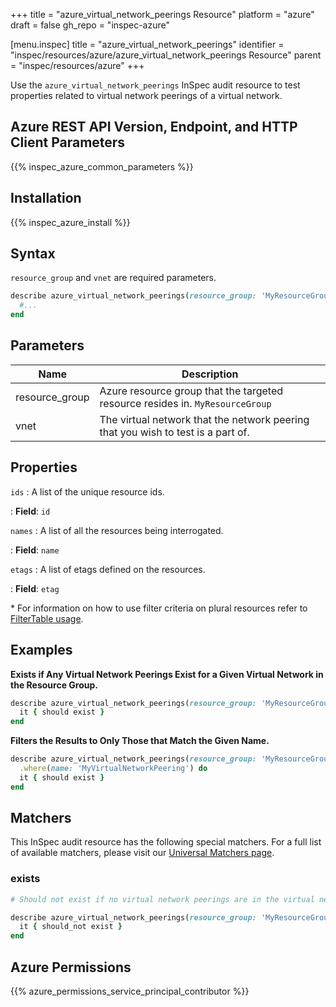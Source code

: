 +++
title = "azure_virtual_network_peerings Resource"
platform = "azure"
draft = false
gh_repo = "inspec-azure"

[menu.inspec]
title = "azure_virtual_network_peerings"
identifier = "inspec/resources/azure/azure_virtual_network_peerings Resource"
parent = "inspec/resources/azure"
+++

Use the `azure_virtual_network_peerings` InSpec audit resource to test properties related to virtual network peerings of a virtual network.

## Azure REST API Version, Endpoint, and HTTP Client Parameters

{{% inspec_azure_common_parameters %}}

## Installation

{{% inspec_azure_install %}}

## Syntax

`resource_group` and `vnet` are required parameters.
```ruby
describe azure_virtual_network_peerings(resource_group: 'MyResourceGroup', vnet: 'virtual-network-name') do
  #...
end
```

## Parameters

|Name               | Description        |
|-------------------|--------------------|
| resource_group    | Azure resource group that the targeted resource resides in. `MyResourceGroup`    |
| vnet              | The virtual network that the network peering that you wish to test is a part of. |

## Properties

`ids`
: A list of the unique resource ids.

: **Field**: `id`

`names`
: A list of all the resources being interrogated.

: **Field**: `name`

`etags`
: A list of etags defined on the resources.

: **Field**: `etag`

<superscript>*</superscript> For information on how to use filter criteria on plural resources refer to [FilterTable usage](https://github.com/inspec/inspec/blob/master/dev-docs/filtertable-usage.md).

## Examples

**Exists if Any Virtual Network Peerings Exist for a Given Virtual Network in the Resource Group.**

```ruby
describe azure_virtual_network_peerings(resource_group: 'MyResourceGroup', vnet: 'virtual-network-name') do
  it { should exist }
end
```
**Filters the Results to Only Those that Match the Given Name.**

```ruby
describe azure_virtual_network_peerings(resource_group: 'MyResourceGroup', vnet: 'virtual-network-name') do
  .where(name: 'MyVirtualNetworkPeering') do
  it { should exist }
end
```

## Matchers

This InSpec audit resource has the following special matchers. For a full list of available matchers, please visit our [Universal Matchers page](https://www.inspec.io/docs/reference/matchers/).

### exists

```ruby
# Should not exist if no virtual network peerings are in the virtual network

describe azure_virtual_network_peerings(resource_group: 'MyResourceGroup', vnet: 'virtual-network-name') do
  it { should_not exist }
end
```

## Azure Permissions

{{% azure_permissions_service_principal_contributor %}}
